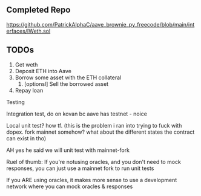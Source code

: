 ## Completed Repo
https://github.com/PatrickAlphaC/aave_brownie_py_freecode/blob/main/interfaces/IWeth.sol


## TODOs
1. Get weth
2. Deposit ETH into Aave
3. Borrow some asset with the ETH collateral
    1. [optionsl] Sell the borrowed asset
4. Repay loan

Testing

Integration test, do on kovan bc aave has testnet - noice

Local unit test? how tf. (this is the problem i ran into trying to fuck with dopex. fork mainnet somehow? what about the different states the contract can exist in tho)

AH yes he said we will unit test with mainnet-fork

Ruel of thumb: 
If you're notusing oracles, and you don't need to mock responses, you can just use a mainnet fork to run unit tests

If you ARE using oracles, it makes more sense to use a development network where you can mock oracles & responses



